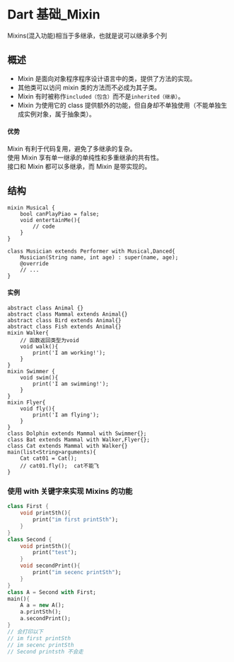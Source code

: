 # Dart 基础\_Mixin

Mixins(混入功能)相当于多继承，也就是说可以继承多个列

## 概述

- Mixin 是面向对象程序程序设计语言中的类，提供了方法的实现。
- 其他类可以访问 mixin 类的方法而不必成为其子类。
- Mixin 有时被称作`included（包含）`而不是`inherited（继承）`。
- Mixin 为使用它的 class 提供额外的功能，但自身却不单独使用（不能单独生成实例对象，属于抽象类）。

#### 优势

Mixin 有利于代码复用，避免了多继承的复杂。  
使用 Mixin 享有单一继承的单纯性和多重继承的共有性。  
接口和 Mixin 都可以多继承，而 Mixin 是带实现的。

## 结构

```
mixin Musical {
    bool canPlayPiao = false;
    void entertainMe(){
        // code
    }
}

class Musician extends Performer with Musical,Danced{
    Musician(String name, int age) : super(name, age);
    @override
    // ...
}
```

#### 实例

```
abstract class Animal {}
abstract class Mammal extends Animal{}
abstract class Bird extends Animal{}
abstract class Fish extends Animal{}
mixin Walker{
    // 函数返回类型为void
    void walk(){
        print('I am working!');
    }
}
mixin Swimmer {
    void swim(){
        print('I am swimming!');
    }
}
mixin Flyer{
    void fly(){
        print('I am flying');
    }
}
class Dolphin extends Mammal with Swimmer{};
class Bat extends Mammal with Walker,Flyer{};
class Cat extends Mammal with Walker{}
main(list<String>arguments){
    Cat cat01 = Cat();
    // cat01.fly();  cat不能飞
}
```

### 使用 with 关键字来实现 Mixins 的功能

```dart
class First {
    void printSth(){
        print("im first printSth");
    }
}
class Second {
    void printSth(){
        print("test");
    }
    void secondPrint(){
        print("im secenc printSth");
    }
}
class A = Second with First;
main(){
    A a = new A();
    a.printSth();
    a.secondPrint();
}
// 会打印以下
// im first printSth
// im secenc printSth
// Second printsth 不会走
```

